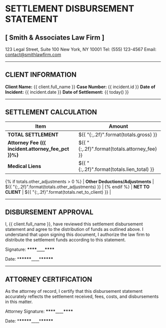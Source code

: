 # SETTLEMENT DISBURSEMENT STATEMENT

## [ Smith & Associates Law Firm ]

123 Legal Street, Suite 100
New York, NY 10001
Tel: (555) 123-4567
Email: contact@smithlawfirm.com

---

## CLIENT INFORMATION

**Client Name:** {{ client.full_name }}
**Case Number:** {{ incident.id }}
**Date of Incident:** {{ incident.date }}
**Date of Settlement:** {{ today() }}

---

## SETTLEMENT CALCULATION

| Item                                                | Amount                                       |
| --------------------------------------------------- | -------------------------------------------- |
| **TOTAL SETTLEMENT**                                | ${{ "{:,.2f}".format(totals.gross) }}        |
| **Attorney Fee ({{ incident.attorney_fee_pct }}%)** | ${{ "{:,.2f}".format(totals.attorney_fee) }} |
| **Medical Liens**                                   | ${{ "{:,.2f}".format(totals.lien_total) }}   |

{% if totals.other_adjustments > 0 %}
| **Other Deductions/Adjustments** | ${{ "{:,.2f}".format(totals.other_adjustments) }} |
{% endif %}
| **NET TO CLIENT** | ${{ "{:,.2f}".format(totals.net_to_client) }} |

---

## DISBURSEMENT APPROVAL

I, {{ client.full_name }}, have reviewed this settlement disbursement statement and agree to the distribution of funds as outlined above. I understand that upon signing this document, I authorize the law firm to distribute the settlement funds according to this statement.

Signature: **\*\*\*\***\_\_\_\_**\*\*\*\***

Date: \***\*\*\*\*\***\_\_\_\_\***\*\*\*\*\***

---

## ATTORNEY CERTIFICATION

As the attorney of record, I certify that this disbursement statement accurately reflects the settlement received, fees, costs, and disbursements in this matter.

Attorney Signature: **\*\*\*\***\_\_\_\_**\*\*\*\***

Date: \***\*\*\*\*\***\_\_\_\_\***\*\*\*\*\***
